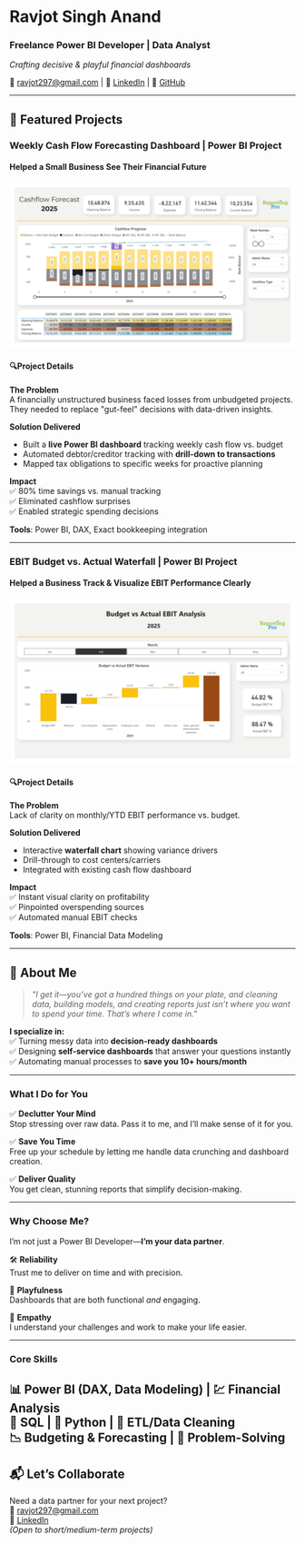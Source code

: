 # **Ravjot Singh Anand**  
### Freelance Power BI Developer | Data Analyst  
*Crafting decisive & playful financial dashboards*  

📧 [ravjot297@gmail.com](mailto:ravjot297@gmail.com) | 🔗 [LinkedIn](https://www.linkedin.com/in/ravjot-singh-anand/) | 🐙 [GitHub](https://github.com/ravjot297)  

---

## **🚀 Featured Projects**  

### **Weekly Cash Flow Forecasting Dashboard | Power BI Project**
#### **Helped a Small Business See Their Financial Future**  
![Cash Flow Dashboard](Portfolio%201%20-%20Cashflow%20Forecasting%20Dashboard%20Weekly.png)  

#### **🔍Project Details**

**The Problem**  
A financially unstructured business faced losses from unbudgeted projects. They needed to replace "gut-feel" decisions with data-driven insights.  

**Solution Delivered**  
- Built a **live Power BI dashboard** tracking weekly cash flow vs. budget  
- Automated debtor/creditor tracking with **drill-down to transactions**  
- Mapped tax obligations to specific weeks for proactive planning  

**Impact**  
✅ 80% time savings vs. manual tracking  
✅ Eliminated cashflow surprises  
✅ Enabled strategic spending decisions  

**Tools**: Power BI, DAX, Exact bookkeeping integration  

---

### **EBIT Budget vs. Actual Waterfall | Power BI Project**
#### **Helped a Business Track & Visualize EBIT Performance Clearly**  
![EBIT Waterfall](Portfolio%202%20-%20Budget%20vs%20Actual%20EBIT%20Waterfall%20Chart.jpg)  

#### **🔍Project Details**  

**The Problem**  
Lack of clarity on monthly/YTD EBIT performance vs. budget.  

**Solution Delivered**  
- Interactive **waterfall chart** showing variance drivers  
- Drill-through to cost centers/carriers  
- Integrated with existing cash flow dashboard  

**Impact**  
✅ Instant visual clarity on profitability  
✅ Pinpointed overspending sources  
✅ Automated manual EBIT checks  

**Tools**: Power BI, Financial Data Modeling  

---

## **👋 About Me**  
> *"I get it—you’ve got a hundred things on your plate, and cleaning data, building models, and creating reports just isn’t where you want to spend your time. That’s where I come in."*  

**I specialize in:**  
✅ Turning messy data into **decision-ready dashboards**  
✅ Designing **self-service dashboards** that answer your questions instantly  
✅ Automating manual processes to **save you 10+ hours/month**    

---

### **What I Do for You**  
✅ **Declutter Your Mind**  
Stop stressing over raw data. Pass it to me, and I’ll make sense of it for you.  

✅ **Save You Time**  
Free up your schedule by letting me handle data crunching and dashboard creation.  

✅ **Deliver Quality**  
You get clean, stunning reports that simplify decision-making.  

---

### **Why Choose Me?**  
I’m not just a Power BI Developer—**I’m your data partner**.  

🛠️ **Reliability**  
Trust me to deliver on time and with precision.  

🎨 **Playfulness**  
Dashboards that are both functional *and* engaging.  

🤝 **Empathy**  
I understand your challenges and work to make your life easier.  

---

### **Core Skills**  
📊 **Power BI** (DAX, Data Modeling) | 💹 **Financial Analysis**  
🔗 **SQL** | 🐍 **Python** | 🧹 **ETL/Data Cleaning**  
📉 **Budgeting & Forecasting** | 🎯 **Problem-Solving**
---

## **📬 Let’s Collaborate**  
Need a data partner for your next project?  
📩 [ravjot297@gmail.com](mailto:ravjot297@gmail.com)  
🔗 [LinkedIn](https://www.linkedin.com/in/ravjot-singh-anand/)  
*(Open to short/medium-term projects)*  
